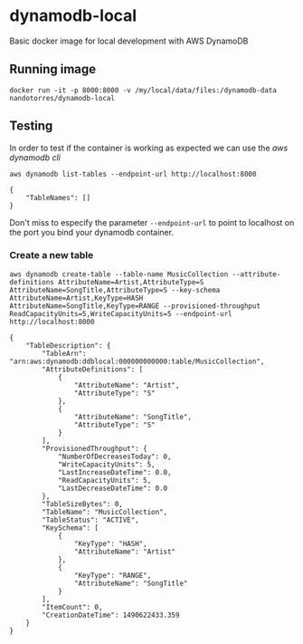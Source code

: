 # dynamodb-local

Basic docker image for local development with AWS DynamoDB

## Running image

`docker run -it -p 8000:8000 -v /my/local/data/files:/dynamodb-data nandotorres/dynamodb-local`

## Testing

In order to test if the container is working as expected we can use the *aws dynamodb cli*

`aws dynamodb list-tables --endpoint-url http://localhost:8000`

``` 
{
    "TableNames": []
}
```

Don't miss to especify the parameter `--endpoint-url` to point to localhost on the port you bind your dynamodb container.

### Create a new table

`aws dynamodb create-table --table-name MusicCollection --attribute-definitions AttributeName=Artist,AttributeType=S AttributeName=SongTitle,AttributeType=S --key-schema AttributeName=Artist,KeyType=HASH AttributeName=SongTitle,KeyType=RANGE --provisioned-throughput ReadCapacityUnits=5,WriteCapacityUnits=5 --endpoint-url http://localhost:8000`

```
{
    "TableDescription": {
        "TableArn": "arn:aws:dynamodb:ddblocal:000000000000:table/MusicCollection", 
        "AttributeDefinitions": [
            {
                "AttributeName": "Artist", 
                "AttributeType": "S"
            }, 
            {
                "AttributeName": "SongTitle", 
                "AttributeType": "S"
            }
        ], 
        "ProvisionedThroughput": {
            "NumberOfDecreasesToday": 0, 
            "WriteCapacityUnits": 5, 
            "LastIncreaseDateTime": 0.0, 
            "ReadCapacityUnits": 5, 
            "LastDecreaseDateTime": 0.0
        }, 
        "TableSizeBytes": 0, 
        "TableName": "MusicCollection", 
        "TableStatus": "ACTIVE", 
        "KeySchema": [
            {
                "KeyType": "HASH", 
                "AttributeName": "Artist"
            }, 
            {
                "KeyType": "RANGE", 
                "AttributeName": "SongTitle"
            }
        ], 
        "ItemCount": 0, 
        "CreationDateTime": 1490622433.359
    }
}
```

